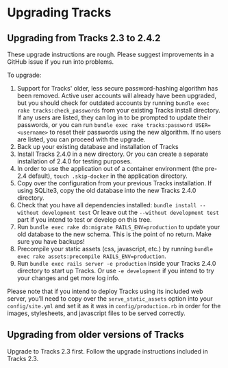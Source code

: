 # Upgrading Tracks

## Upgrading from Tracks 2.3 to 2.4.2

These upgrade instructions are rough. Please suggest improvements in a GitHub issue if you run into problems.

To upgrade:

1. Support for Tracks' older, less secure password-hashing algorithm has been removed. Active user accounts will already have been upgraded, but you should check for outdated accounts by running `bundle exec rake tracks:check_passwords` from your existing Tracks install directory. If any users are listed, they can log in to be prompted to update their passwords, or you can run `bundle exec rake tracks:password USER=<username>` to reset their passwords using the new algorithm. If no users are listed, you can proceed with the upgrade.
2. Back up your existing database and installation of Tracks
3. Install Tracks 2.4.0 in a new directory. Or you can create a separate installation of 2.4.0 for testing purposes.
4. In order to use the application out of a container environment (the pre-2.4 default), `touch .skip-docker` in the application directory.
5. Copy over the configuration from your previous Tracks installation. If using SQLite3, copy the old database into the new Tracks 2.4.0 directory.
6. Check that you have all dependencies installed: `bundle install --without development test` Or leave out the `--without development test` part if you intend to test or develop on this tree.
7. Run `bundle exec rake db:migrate RAILS_ENV=production` to update your old database to the new schema. This is the point of no return. Make sure you have backups!
8. Precompile your static assets (css, javascript, etc.) by running `bundle exec rake assets:precompile RAILS_ENV=production`.
9. Run `bundle exec rails server -e production` inside your Tracks 2.4.0 directory to start up Tracks. Or use `-e development` if you intend to try your changes and get more log info.

Please note that if you intend to deploy Tracks using its included web server, you’ll need to copy over the `serve_static_assets` option into your `config/site.yml` and set it as it was in `config/production.rb` in order for the images, stylesheets, and javascript files to be served correctly.

## Upgrading from older versions of Tracks

Upgrade to Tracks 2.3 first. Follow the upgrade instructions included in Tracks 2.3.
